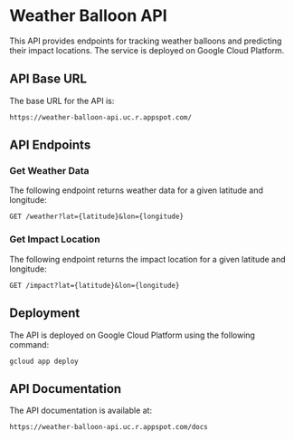 # Weather Balloon API

This API provides endpoints for tracking weather balloons and predicting their impact locations. The service is deployed on Google Cloud Platform.

## API Base URL

The base URL for the API is:

```
https://weather-balloon-api.uc.r.appspot.com/
```

## API Endpoints

### Get Weather Data

The following endpoint returns weather data for a given latitude and longitude:

```
GET /weather?lat={latitude}&lon={longitude}
```

### Get Impact Location

The following endpoint returns the impact location for a given latitude and longitude:

```
GET /impact?lat={latitude}&lon={longitude}
```



## Deployment

The API is deployed on Google Cloud Platform using the following command:

```
gcloud app deploy
```

## API Documentation

The API documentation is available at:

```
https://weather-balloon-api.uc.r.appspot.com/docs
```
